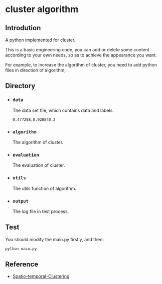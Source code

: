 # cluster algorithm

## Introdution

A python implemented for cluster. 

This is a basic engineering code, you can add or delete some content according to your own needs, so as to achieve the appearance you want.

For example, to increase the algorithm of cluster, you need to add python files in direction of algorithm;

## Directory

- ### ```data```
  The data set file, which contains data and labels.
  
  ```
  0.477288,0.928840,2
  ```
  
- ### ```algorithm```
  
  The algorithm of cluster.
  
- ### ```evaluation```
  
  The evaluation of cluster.
  
- ### ```utils```

  The utils function of algorithm.


- ### ```output```

  The log file in test process.

## Test

You should modify the main.py firstly, and then:

```python
python main.py
```

## Reference

- [Spatio-temporal-Clustering](https://github.com/GISerWang/Spatio-temporal-Clustering)

  
